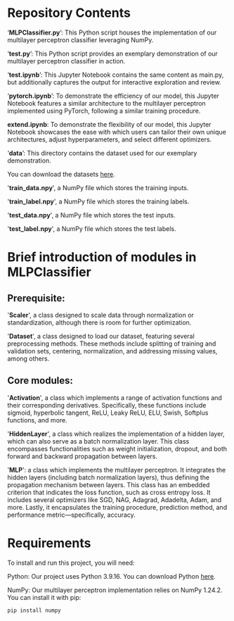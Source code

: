 # Repository Contents
‘**MLPClassifier.py**’: This Python script houses the implementation of our multilayer perceptron classifier leveraging NumPy.

‘**test.py**’: This Python script provides an exemplary demonstration of our multilayer perceptron classifier in action.

‘**test.ipynb**’: This Jupyter Notebook contains the same content as main.py, but additionally captures the output for interactive exploration and review.

‘**pytorch.ipynb**’: To demonstrate the efficiency of our model, this Jupyter Notebook features a similar architecture to the multilayer perceptron implemented using PyTorch, following a similar training procedure.

**extend.ipynb**: To demonstrate the flexibility of our model, this Jupyter Notebook showcases the ease with which users can tailor their own unique architectures, adjust hyperparameters, and select different optimizers.

‘**data**’: This directory contains the dataset used for our exemplary demonstration.

You can download the datasets [here](https://www.kaggle.com/datasets/xavierspycy/multilayer-perceptron-datasets).

'**train_data.npy**', a NumPy file which stores the training inputs.

'**train_label.npy**', a NumPy file which stores the training labels.

'**test_data.npy**', a NumPy file which stores the test inputs.

'**test_label.npy**', a NumPy file which stores the test labels.

# Brief introduction of modules in MLPClassifier
## Prerequisite:
'**Scaler**', a class designed to scale data through normalization or standardization, although there is room for further optimization.

'**Dataset**', a class designed to load our dataset, featuring several preprocessing methods. These methods include splitting of training and validation sets, centering, normalization, and addressing missing values, among others.

## Core modules:
'**Activation**', a class which implements a range of activation functions and their corresponding derivatives. Specifically, these functions include sigmoid, hyperbolic tangent, ReLU, Leaky ReLU, ELU, Swish, Softplus functions, and more.

'**HiddenLayer**', a class which realizes the implementation of a hidden layer, which can also serve as a batch normalization layer. This class encompasses functionalities such as weight initialization, dropout, and both forward and backward propagation between layers.

'**MLP**': a class which implements the multilayer perceptron. It integrates the hidden layers (including batch normalization layers), thus defining the propagation mechanism between layers. This class has an embedded criterion that indicates the loss function, such as cross entropy loss. It includes several optimizers like SGD, NAG, Adagrad, Adadelta, Adam, and more. Lastly, it encapsulates the training procedure, prediction method, and performance metric—specifically, accuracy.

# Requirements
To install and run this project, you will need:

Python: Our project uses Python 3.9.16. You can download Python [here](https://www.python.org/downloads/).

NumPy: Our multilayer perceptron implementation relies on NumPy 1.24.2. You can install it with pip:
```
pip install numpy
```
